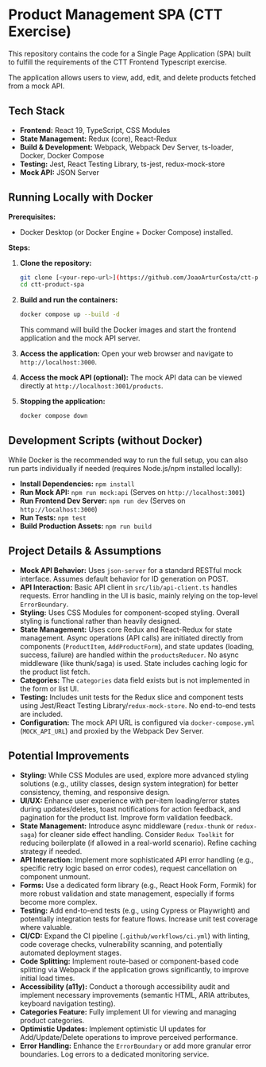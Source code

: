 # Product Management SPA (CTT Exercise)

This repository contains the code for a Single Page Application (SPA) built to fulfill the requirements of the CTT Frontend Typescript exercise.

The application allows users to view, add, edit, and delete products fetched from a mock API.

## Tech Stack

- **Frontend:** React 19, TypeScript, CSS Modules
- **State Management:** Redux (core), React-Redux
- **Build & Development:** Webpack, Webpack Dev Server, ts-loader, Docker, Docker Compose
- **Testing:** Jest, React Testing Library, ts-jest, redux-mock-store
- **Mock API:** JSON Server

## Running Locally with Docker

**Prerequisites:**

- Docker Desktop (or Docker Engine + Docker Compose) installed.

**Steps:**

1.  **Clone the repository:**

    ```bash
    git clone [<your-repo-url>](https://github.com/JoaoArturCosta/ctt-product-spa.git)
    cd ctt-product-spa
    ```

2.  **Build and run the containers:**

    ```bash
    docker compose up --build -d
    ```

    This command will build the Docker images and start the frontend application and the mock API server.

3.  **Access the application:**
    Open your web browser and navigate to `http://localhost:3000`.

4.  **Access the mock API (optional):**
    The mock API data can be viewed directly at `http://localhost:3001/products`.

5.  **Stopping the application:**
    ```bash
    docker compose down
    ```

## Development Scripts (without Docker)

While Docker is the recommended way to run the full setup, you can also run parts individually if needed (requires Node.js/npm installed locally):

- **Install Dependencies:** `npm install`
- **Run Mock API:** `npm run mock:api` (Serves on `http://localhost:3001`)
- **Run Frontend Dev Server:** `npm run dev` (Serves on `http://localhost:3000`)
- **Run Tests:** `npm test`
- **Build Production Assets:** `npm run build`

## Project Details & Assumptions

- **Mock API Behavior:** Uses `json-server` for a standard RESTful mock interface. Assumes default behavior for ID generation on POST.
- **API Interaction:** Basic API client in `src/lib/api-client.ts` handles requests. Error handling in the UI is basic, mainly relying on the top-level `ErrorBoundary`.
- **Styling:** Uses CSS Modules for component-scoped styling. Overall styling is functional rather than heavily designed.
- **State Management:** Uses core Redux and React-Redux for state management. Async operations (API calls) are initiated directly from components (`ProductItem`, `AddProductForm`), and state updates (loading, success, failure) are handled within the `productsReducer`. No async middleware (like thunk/saga) is used. State includes caching logic for the product list fetch.
- **Categories:** The `categories` data field exists but is not implemented in the form or list UI.
- **Testing:** Includes unit tests for the Redux slice and component tests using Jest/React Testing Library/`redux-mock-store`. No end-to-end tests are included.
- **Configuration:** The mock API URL is configured via `docker-compose.yml` (`MOCK_API_URL`) and proxied by the Webpack Dev Server.

## Potential Improvements

- **Styling:** While CSS Modules are used, explore more advanced styling solutions (e.g., utility classes, design system integration) for better consistency, theming, and responsive design.
- **UI/UX:** Enhance user experience with per-item loading/error states during updates/deletes, toast notifications for action feedback, and pagination for the product list. Improve form validation feedback.
- **State Management:** Introduce async middleware (`redux-thunk` or `redux-saga`) for cleaner side effect handling. Consider `Redux Toolkit` for reducing boilerplate (if allowed in a real-world scenario). Refine caching strategy if needed.
- **API Interaction:** Implement more sophisticated API error handling (e.g., specific retry logic based on error codes), request cancellation on component unmount.
- **Forms:** Use a dedicated form library (e.g., React Hook Form, Formik) for more robust validation and state management, especially if forms become more complex.
- **Testing:** Add end-to-end tests (e.g., using Cypress or Playwright) and potentially integration tests for feature flows. Increase unit test coverage where valuable.
- **CI/CD:** Expand the CI pipeline (`.github/workflows/ci.yml`) with linting, code coverage checks, vulnerability scanning, and potentially automated deployment stages.
- **Code Splitting:** Implement route-based or component-based code splitting via Webpack if the application grows significantly, to improve initial load times.
- **Accessibility (a11y):** Conduct a thorough accessibility audit and implement necessary improvements (semantic HTML, ARIA attributes, keyboard navigation testing).
- **Categories Feature:** Fully implement UI for viewing and managing product categories.
- **Optimistic Updates:** Implement optimistic UI updates for Add/Update/Delete operations to improve perceived performance.
- **Error Handling:** Enhance the `ErrorBoundary` or add more granular error boundaries. Log errors to a dedicated monitoring service.

